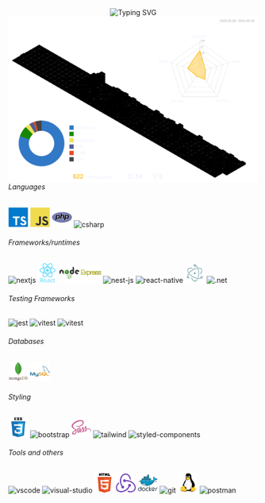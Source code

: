 <div align='center'>
  <img
    src='https://readme-typing-svg.demolab.com/?font=Roboto&weight=500&size=25&duration=2500&pause=0&color=E2E8EE&center=true&multiline=true&random=false&width=280&repeat=false&height=70&lines=Hi%2C+I%27m+Vitor;A+Full-Stack+Developer' alt="Typing SVG">
</div>
<img align='right' src="https://github.com/vitosnatios/vitosnatios/blob/main/profile-3d-contrib/profile-custom-rainbow.svg" width="640px">

###### Languages
<div>
  <img src='https://raw.githubusercontent.com/devicons/devicon/master/icons/typescript/typescript-original.svg' alt='typescript' width='40' height='40'>
  <img src='https://raw.githubusercontent.com/devicons/devicon/master/icons/javascript/javascript-original.svg' alt='javascript' width='40' height='40'>
  <img src='https://raw.githubusercontent.com/devicons/devicon/master/icons/php/php-original.svg' alt='php' width='40' height='40'>
  <img src='https://upload.wikimedia.org/wikipedia/commons/thumb/b/bd/Logo_C_sharp.svg/256px-Logo_C_sharp.svg.png' alt='csharp' width='35' height='40'>
</div>

###### Frameworks/runtimes
<div>
  <img src='https://www.svgrepo.com/show/354113/nextjs-icon.svg' alt='nextjs' width='40' height='40'>
  <img src='https://raw.githubusercontent.com/devicons/devicon/master/icons/react/react-original-wordmark.svg' alt='react' width='40' height='40'>
  <img src='https://raw.githubusercontent.com/devicons/devicon/master/icons/nodejs/nodejs-original-wordmark.svg' alt='nodejs' width='40' height='40'>
  <img src='./express.png' alt='express' width='40' alt="express">
  <img src='https://static-00.iconduck.com/assets.00/nestjs-plain-icon-256x256-20nmj4pt.png' alt='nest-js' width='40' height='45'>
  <img src='https://raw.githubusercontent.com/kristerkari/react-native-svg-transformer/HEAD/images/react-native-logo.png' alt='react-native' width='40' height='45'>
  <img src='https://raw.githubusercontent.com/devicons/devicon/master/icons/electron/electron-original.svg' alt='electron' width='40' height='40'>
  <img src='https://upload.wikimedia.org/wikipedia/commons/thumb/7/7d/Microsoft_.NET_logo.svg/456px-Microsoft_.NET_logo.svg.png' alt='.net' width='40' height='40'>
</div>

###### Testing Frameworks
<div>
  <img src="https://www.vectorlogo.zone/logos/jestjsio/jestjsio-icon.svg" alt="jest" width='40' height='40'>
  <img src="https://vitest.dev/logo-shadow.svg" alt="vitest" width='40' height='40'>
  <img src="https://avatars.githubusercontent.com/u/2678858?s=200&v=4" alt="vitest" width='40' height='40'>
</div>

###### Databases 
<div>
  <img src='https://raw.githubusercontent.com/devicons/devicon/master/icons/mongodb/mongodb-original-wordmark.svg' alt='mongodb' width='40' height='40'>
  <img src='https://raw.githubusercontent.com/devicons/devicon/master/icons/mysql/mysql-original-wordmark.svg' alt='mysql' width='40' height='40'>
</div>

###### Styling
<div>
  <img src='https://raw.githubusercontent.com/devicons/devicon/master/icons/css3/css3-original-wordmark.svg' alt='css3' width='40' height='40'>
  <img src='https://upload.wikimedia.org/wikipedia/commons/thumb/b/b2/Bootstrap_logo.svg/512px-Bootstrap_logo.svg.png?20210507000024' alt='bootstrap' width='40'>
  <img src='https://raw.githubusercontent.com/devicons/devicon/master/icons/sass/sass-original.svg' alt='sass' width='40' height='40'>
  <img src='https://www.vectorlogo.zone/logos/tailwindcss/tailwindcss-icon.svg' alt='tailwind' width='40' height='40'>
  <img src='https://www.svgrepo.com/show/374104/styled.svg' alt='styled-components' width='40'>
</div>

###### Tools and others
<div>
  <img src='https://cdn.worldvectorlogo.com/logos/visual-studio-code-1.svg' alt='vscode' width='40' height='40'>
  <img src='https://upload.wikimedia.org/wikipedia/commons/thumb/2/2c/Visual_Studio_Icon_2022.svg/386px-Visual_Studio_Icon_2022.svg.png' alt='visual-studio' width='40' height='40'>
  <img src='https://raw.githubusercontent.com/devicons/devicon/master/icons/html5/html5-original-wordmark.svg' alt='html5' width='40' height='40'>
  <img src='https://raw.githubusercontent.com/devicons/devicon/master/icons/redux/redux-original.svg' alt='redux' width='40' height='40'>
  <img src='https://raw.githubusercontent.com/devicons/devicon/master/icons/docker/docker-original-wordmark.svg' alt='docker' width='40' height='40'>
  <img src='https://www.vectorlogo.zone/logos/git-scm/git-scm-icon.svg' alt='git' width='40' height='40'>
  <img src='https://raw.githubusercontent.com/devicons/devicon/master/icons/linux/linux-original.svg' alt='linux' width='40' height='40'>
  <img src='https://www.vectorlogo.zone/logos/getpostman/getpostman-icon.svg' alt='postman' width='40' height='40'>
</div>
